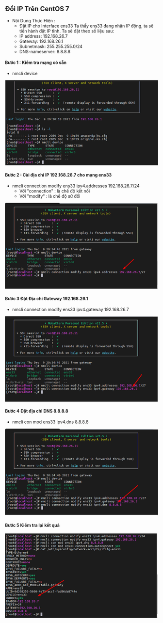 ## Đổi IP Trên CentOS 7 
- Nội Dung Thực Hiện :
    + Đặt IP cho Interface ens33 Ta thấy ens33 đang nhận IP động, ta sẽ tiến hành đặt IP tĩnh. Ta sẽ đặt theo số liệu sau:
    + IP address: 192.168.26.7
    + Gateway: 192.168.26.1
    + Subnetmask: 255.255.255.0/24
    + DNS-nameserver: 8.8.8.8
#### Bước 1 : Kiểm tra mạng có sẵn 
- nmcli device 
 <img src = "img/Screenshot_2.png" >

#### Bước 2 : Cài địa chi IP 192.168.26.7 cho mạng ens33 
- nmcli connection modify ens33 ipv4.addresses 192.168.26.7/24
    + Với "connection" : là chế độ kết nối
    + Với "modify" : là chế độ sử đổi

<img src = "img/Screenshot_7.png" >
 
#### Bước 3 Đặt Địa chỉ Gateway 192.168.26.1
- nmcli connection modify ens33 ipv4.gateway 192.168.26.7
<img src = "img/Screenshot_8.png" >

#### Bước 4 Đặt địa chỉ DNS 8.8.8.8
- nmcli con mod ens33 ipv4.dns 8.8.8.8

<img src = "img/Screenshot_9.png" >

#### Bước 5 Kiểm tra lại kết quả 

<img src = "img/Screenshot_6.png" >
